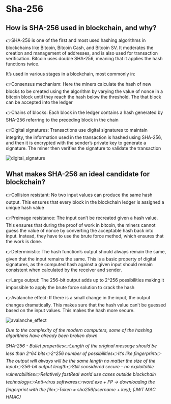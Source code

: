 # Sha-256

## How is SHA-256 used in blockchain, and why?

👉SHA-256 is one of the first and most used hashing algorithms in blockchains like Bitcoin, Bitcoin Cash, and Bitcoin SV. It moderates the creation and management of addresses, and is also used for transaction verification. Bitcoin uses double SHA-256, meaning that it applies the hash functions twice.

It’s used in various stages in a blockchain, most commonly in:

👉Consensus mechanism: Here the miners calculate the hash of new blocks to be created using the algorithm by varying the value of nonce in a bitcoin block until they reach the hash below the threshold. The that block can be accepted into the ledger

👉Chains of blocks: Each block in the ledger contains a hash generated by SHA-256 referring to the preceding block in the chain

👉Digital signatures: Transactions use digital signatures to maintain integrity, the information used in the transaction is hashed using SHA-256, and then it is encrypted with the sender’s private key to generate a signature. The miner then verifies the signature to validate the transaction

![digital\_signature](../../Cryptography/images/SHA-256/digital\_signature.png)

## What makes SHA-256 an ideal candidate for blockchain?

👉Collision resistant: No two input values can produce the same hash output. This ensures that every block in the blockchain ledger is assigned a unique hash value

👉Preimage resistance: The input can’t be recreated given a hash value. This ensures that during the proof of work in bitcoin, the miners cannot guess the value of nonce by converting the acceptable hash back into input. Instead, they have to use the brute force method, which ensures that the work is done.

👉Deterministic: The hash function’s output should always remain the same, given that the input remains the same. This is a basic property of digital signatures, as the computed hash against a given input should remain consistent when calculated by the receiver and sender.

👉Large output: The 256-bit output adds up to 2^256 possibilities making it impossible to apply the brute force solution to crack the hash

👉Avalanche effect: If there is a small change in the input, the output changes dramatically. This makes sure that the hash value can’t be guessed based on the input values. This makes the hash more secure.

![avalanche\_effect](../../Cryptography/images/SHA-256/avalanche\_effect.png)

_Due to the complexity of the modern computers, some of the hashing algorithms have already been broken down_

_SHA-256 - Bullet properties👉Length of the original message should be less than 2^64 bits👉2^256 number of possibilities👉It’s like fingerprint👉The output will always will be the same length no matter the size of the input👉256-bit output length👉Still considered secure - no exploitable vulnerabilities👉Relatively fastReal world use cases outside blockchain technology👉Anti-virus softwares👉word.exe + FP -> downloading the fingerprint with the file👉Token = sha256(username + key); (JWT MAC HMAC)_
